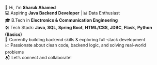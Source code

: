 👋 Hi, I’m **Sharuk Ahamed**  
💻 Aspiring **Java Backend Developer** | 📊 Data Enthusiast  
🎓 B.Tech in **Electronics & Communication Engineering**  
🛠️ Tech Stack: **Java**, **SQL**, **Spring Boot**, **HTML/CSS**, **JDBC**, **Flask**, **Python (Basics)**  
🌱 Currently building backend skills & exploring full-stack development  
📈 Passionate about clean code, backend logic, and solving real-world problems  
📬 Let’s connect and collaborate!
